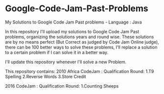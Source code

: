 # Google-Code-Jam-Past-Problems
My Solutions to Google Code Jam Past problems - Language : Java

In this repository I'll upload my solutions to Google Code Jam Past problems, organizing the solutions years and round wise.
These solutions are by no means perfect (But Correct as judged by Code Jam Online judge), there can be 100 better ways to solve these problems, I'll replace a solution to a certain problem if I can solve it in a better way.

I'll update this repository whenever I'll solve a new Problem.

This repository contains:
  2010 Africa CodeJam :
      Qualification Round:
          1.T9 Spelling
          2.Reverse Words
          3.Store Credit
  
  2016 CodeJam :
      Qualification Round:
          1.Counting Sheeps
